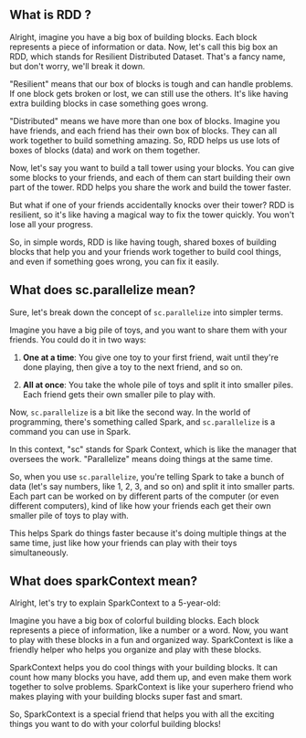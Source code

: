 ## What is RDD ?

Alright, imagine you have a big box of building blocks. Each block represents a piece of information or data. Now, let's call this big box an RDD, which stands for Resilient Distributed Dataset. That's a fancy name, but don't worry, we'll break it down.

"Resilient" means that our box of blocks is tough and can handle problems. If one block gets broken or lost, we can still use the others. It's like having extra building blocks in case something goes wrong.

"Distributed" means we have more than one box of blocks. Imagine you have friends, and each friend has their own box of blocks. They can all work together to build something amazing. So, RDD helps us use lots of boxes of blocks (data) and work on them together.

Now, let's say you want to build a tall tower using your blocks. You can give some blocks to your friends, and each of them can start building their own part of the tower. RDD helps you share the work and build the tower faster.

But what if one of your friends accidentally knocks over their tower? RDD is resilient, so it's like having a magical way to fix the tower quickly. You won't lose all your progress.

So, in simple words, RDD is like having tough, shared boxes of building blocks that help you and your friends work together to build cool things, and even if something goes wrong, you can fix it easily.


## What does sc.parallelize mean?


Sure, let's break down the concept of `sc.parallelize` into simpler terms.

Imagine you have a big pile of toys, and you want to share them with your friends. You could do it in two ways:

1. **One at a time**: You give one toy to your first friend, wait until they're done playing, then give a toy to the next friend, and so on.

2. **All at once**: You take the whole pile of toys and split it into smaller piles. Each friend gets their own smaller pile to play with.

Now, `sc.parallelize` is a bit like the second way. In the world of programming, there's something called Spark, and `sc.parallelize` is a command you can use in Spark.

In this context, "sc" stands for Spark Context, which is like the manager that oversees the work. "Parallelize" means doing things at the same time.

So, when you use `sc.parallelize`, you're telling Spark to take a bunch of data (let's say numbers, like 1, 2, 3, and so on) and split it into smaller parts. Each part can be worked on by different parts of the computer (or even different computers), kind of like how your friends each get their own smaller pile of toys to play with.

This helps Spark do things faster because it's doing multiple things at the same time, just like how your friends can play with their toys simultaneously.



## What does sparkContext mean?

Alright, let's try to explain SparkContext to a 5-year-old:

Imagine you have a big box of colorful building blocks. Each block represents a piece of information, like a number or a word. Now, you want to play with these blocks in a fun and organized way. SparkContext is like a friendly helper who helps you organize and play with these blocks.

SparkContext helps you do cool things with your building blocks. It can count how many blocks you have, add them up, and even make them work together to solve problems. SparkContext is like your superhero friend who makes playing with your building blocks super fast and smart.

So, SparkContext is a special friend that helps you with all the exciting things you want to do with your colorful building blocks!

